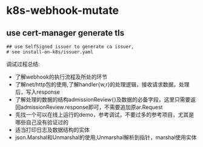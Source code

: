 # k8s-webhook-mutate

## use cert-manager generate tls
```
## use SelfSigned issuer to generate ca issuer,
# see install-on-k8s/issuer.yaml
```
调试过程总结:
- 了解webhook的执行流程及所处的环节
- 了解net/http包的使用,了解handler{w,r}的处理逻辑，接收请求数据，处理后，写入response
- 了解处理的数据的结构admissionReview{}及数据的必备字段，这里只需要返回admissionReview.response即可，不需要追加原ar.Request
- 先找一个可以在线上运行的demo，参考调试，不要过多的参考项目，尤其是哪些自己没有验证过的
- 适当打印日志及数据结构的实体
- json.Marshal和Unmarshal的使用,Unmarshal解析到指针，marshal使用实体
